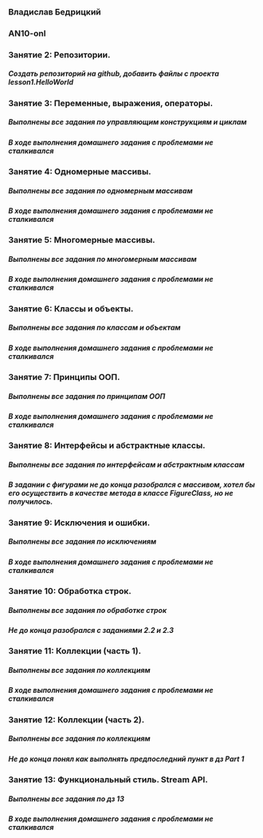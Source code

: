 <h3>Владислав Бедрицкий</h3>
<h3>AN10-onl</h3>
<h3>Занятие 2: Репозитории.</h3>
<h5>Создать репозиторий на github, добавить файлы с проекта lesson1.HelloWorld</h5>

<h3>Занятие 3: Переменные, выражения, операторы.</h3>
<h5>Выполнены все задания по управляющим конструкциям и циклам</h5>
<h5>В ходе выполнения домашнего задания с проблемами не сталкивался</h5>

<h3>Занятие 4: Одномерные массивы.</h3>
<h5>Выполнены все задания по одномерным массивам</h5>
<h5>В ходе выполнения домашнего задания с проблемами не сталкивался</h5>

<h3>Занятие 5: Многомерные массивы.</h3>
<h5>Выполнены все задания по многомерным массивам</h5>
<h5>В ходе выполнения домашнего задания с проблемами не сталкивался</h5>

<h3>Занятие 6: Классы и объекты.</h3>
<h5>Выполнены все задания по классам и объектам</h5>
<h5>В ходе выполнения домашнего задания с проблемами не сталкивался</h5>

<h3>Занятие 7: Принципы ООП.</h3>
<h5>Выполнены все задания по принципам ООП</h5>
<h5>В ходе выполнения домашнего задания с проблемами не сталкивался</h5>

<h3>Занятие 8: Интерфейсы и абстрактные классы.</h3>
<h5>Выполнены все задания по интерфейсам и абстрактным классам</h5>
<h5>В задании с фигурами не до конца разобрался с массивом, хотел бы его осуществить в качестве метода в классе FigureClass, но не получилось.</h5>

<h3>Занятие 9: Исключения и ошибки.</h3>
<h5>Выполнены все задания по исключениям</h5>
<h5>В ходе выполнения домашнего задания с проблемами не сталкивался</h5>

<h3>Занятие 10: Обработка строк.</h3>
<h5>Выполнены все задания по обработке строк</h5>
<h5>Не до конца разобрался с заданиями 2.2 и 2.3</h5>

<h3>Занятие 11: Коллекции (часть 1).</h3>
<h5>Выполнены все задания по коллекциям</h5>
<h5>В ходе выполнения домашнего задания с проблемами не сталкивался</h5>

<h3>Занятие 12: Коллекции (часть 2).</h3>
<h5>Выполнены все задания по коллекциям</h5>
<h5>Не до конца понял как выполнять предпоследний пункт в дз Part 1</h5>

<h3>Занятие 13: Функциональный стиль. Stream API.</h3>
<h5>Выполнены все задания по дз 13</h5>
<h5>В ходе выполнения домашнего задания с проблемами не сталкивался</h5>